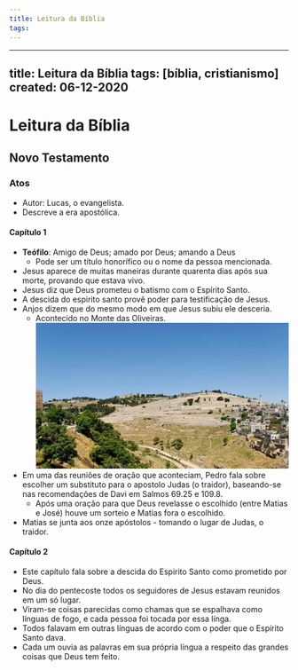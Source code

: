 ```yaml
---
title: Leitura da Bíblia
tags: 
---
```

---
title: Leitura da Bíblia
tags: [bíblia, cristianismo]
created: 06-12-2020
---

# Leitura da Bíblia
## Novo Testamento
### Atos
- Autor: Lucas, o evangelista.
- Descreve a era apostólica.
#### Capítulo 1
- **Teófilo**: Amigo de Deus; amado por Deus; amando a Deus
	- Pode ser um título honorífico ou o nome da pessoa mencionada.
- Jesus aparece de muitas maneiras durante quarenta dias após sua morte, provando que estava vivo.
- Jesus diz que Deus prometeu o batismo com o Espírito Santo.
- A descida do espirito santo provê poder para testificação de Jesus.
- Anjos dizem que do mesmo modo em que Jesus subiu ele desceria.
	- Acontecido no Monte das Oliveiras.
![](Pasted%20image%2020201206100823.png)
- Em uma das reuniões de oração que aconteciam, Pedro fala sobre escolher um substituto para o apostolo Judas (o traidor), baseando-se nas recomendações de Davi em Salmos 69.25 e 109.8.
	- Após uma oração para que Deus revelasse o escolhido (entre Matias e José) houve um sorteio e Matias fora o escolhido.
- Matias se junta aos onze apóstolos - tomando o lugar de Judas, o traidor.

#### Capítulo 2
- Este capítulo fala sobre a descida do Espirito Santo como prometido por Deus.
- No dia do pentecoste todos os seguidores de Jesus estavam reunidos em um só lugar.
- Viram-se coisas parecidas como chamas que se espalhava como línguas de fogo, e cada pessoa foi tocada por essa línga.
- Todos falavam em outras línguas de acordo com o poder que o Espírito Santo dava.
- Cada um ouvia as palavras em sua própria língua a respeito das grandes coisas que Deus tem feito.
